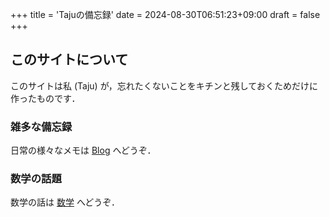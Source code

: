 +++
title = 'Tajuの備忘録'
date = 2024-08-30T06:51:23+09:00
draft = false
+++
## このサイトについて
このサイトは私 (Taju) が，忘れたくないことをキチンと残しておくためだけに作ったものです．

### 雑多な備忘録
日常の様々なメモは [Blog](website/posts/) へどうぞ．

### 数学の話題
数学の話は [数学](website/math/) へどうぞ．
